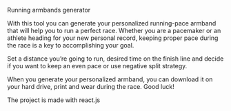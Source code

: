 Running armbands generator

With this tool you can generate your personalized running-pace armband that will help you to run a perfect race. Whether you are a pacemaker or an athlete heading for your new personal record, keeping proper pace during the race is a key to accomplishing your goal.

Set a distance you’re going to run, desired time on the finish line and decide if you want to keep an even pace or use negative split strategy.

When you generate your personalized armband, you can download it on your hard drive, print and wear during the race. Good luck!

The project is made with react.js

